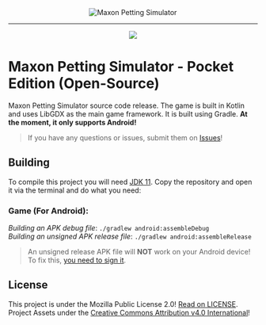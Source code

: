 <div align="center">
    <img src="https://github.com/maxoning/game/blob/master/logo.png?raw=true" alt="Maxon Petting Simulator" title="Maxon Petting Simulator"><hr>
    <img src="https://img.shields.io/github/license/maxoning/pocket?style=plastic">
</div>

# Maxon Petting Simulator - Pocket Edition (Open-Source)
Maxon Petting Simulator source code release. The game is built in Kotlin and uses LibGDX as the main game framework. It is built using Gradle. **At the moment, it only supports Android!**

> If you have any questions or issues, submit them on [Issues](/issues)!

## Building
To compile this project you will need [JDK 11](https://adoptium.net/). Copy the repository and open it via the terminal and do what you need:
### Game (For Android):
*Building an APK debug file*: `./gradlew android:assembleDebug`<br>
*Building an unsigned APK release file*: `./gradlew android:assembleRelease`<br>
> An unsigned release APK file will **NOT** work on your Android device! To fix this, [you need to sign it](https://developer.android.com/studio/publish/app-signing).



## License
This project is under the Mozilla Public License 2.0! [Read on LICENSE](https://github.com/NotDankEnough/MaxonPettingSim/blob/master/LICENSE).<br>
Project Assets under the [Creative Commons Attribution v4.0 International](https://creativecommons.org/licenses/by/4.0/)!